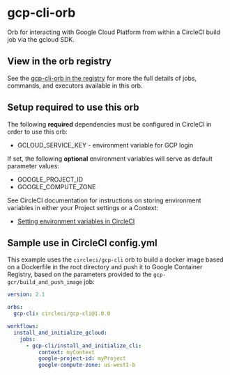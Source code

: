 # gcp-cli-orb
Orb for interacting with Google Cloud Platform from within a CircleCI
build job via the gcloud SDK.

## View in the orb registry
See the [gcp-cli-orb in the registry](https://circleci.com/orbs/registry/orb/circleci/gcp-cli)
for more the full details of jobs, commands, and executors available in this
orb.

## Setup required to use this orb
The following **required** dependencies must be configured in CircleCI in order to
use this orb:
* GCLOUD_SERVICE_KEY - environment variable for GCP login

If set, the following **optional** environment variables will serve as default 
parameter values:
* GOOGLE_PROJECT_ID
* GOOGLE_COMPUTE_ZONE

See CircleCI documentation for instructions on storing environment variables
in either your Project settings or a Context:
* [Setting environment variables in CircleCI](https://circleci.com/docs/2.0/env-vars)

## Sample use in CircleCI config.yml
This example uses the `circleci/gcp-cli` orb to build a docker image based on 
a Dockerfile in the root directory and push it to Google Container Registry,
based on the parameters provided to the `gcp-gcr/build_and_push_image` job:

```yaml
version: 2.1

orbs:
  gcp-cli: circleci/gcp-cli@1.0.0

workflows:
  install_and_initialize_gcloud:
    jobs:
      - gcp-cli/install_and_initialize_cli:
          context: myContext
          google-project-id: myProject
          google-compute-zone: us-west1-b
```
